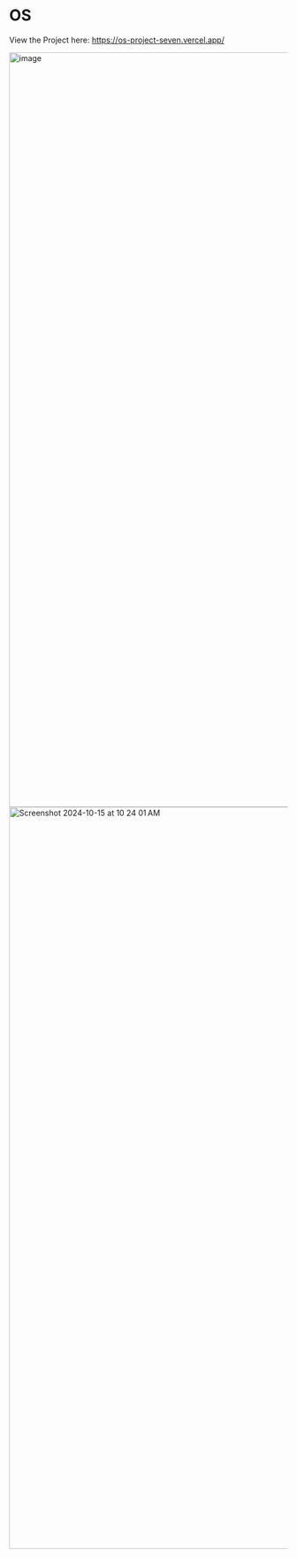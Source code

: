 # OS
View the Project here: https://os-project-seven.vercel.app/

<img width="1364" alt="image" src="https://github.com/user-attachments/assets/325b1e29-70eb-45b3-bb3b-c43c2760d4ea">

<img width="1341" alt="Screenshot 2024-10-15 at 10 24 01 AM" src="https://github.com/user-attachments/assets/3000924a-b471-4fcc-9292-76cbbcd0c301">
